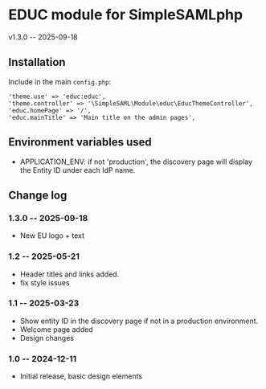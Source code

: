 EDUC module for SimpleSAMLphp
=============================

v1.3.0 -- 2025-09-18

Installation
------------

Include in the main `config.php`:

    'theme.use' => 'educ:educ',
    'theme.controller' => '\SimpleSAML\Module\educ\EducThemeController',
    'educ.homePage' => '/',
    'educ.mainTitle' => 'Main title on the admin pages',

Environment variables used
--------------------------

- APPLICATION_ENV: if not 'production', the discovery page will display the Entity ID under each IdP name.

Change log
----------

### 1.3.0 -- 2025-09-18

- New EU logo + text

### 1.2 -- 2025-05-21

- Header titles and links added.
- fix style issues

### 1.1 -- 2025-03-23

- Show entity ID in the discovery page if not in a production environment.
- Welcome page added
- Design changes

### 1.0 -- 2024-12-11

- Initial release, basic design elements
